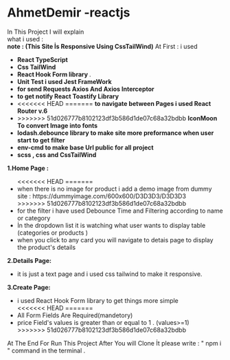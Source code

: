# AhmetDemir -reactjs


In This Project I will explain <br/>what i used : 
<br/>
<b>note : (This Site İs Responsive Using CssTailWind)</b>
At First :
i used 
<ul>
<li>
<b>React TypeScript</b> 
</li>
  <li>
 <b>Css TailWind </b> 
</li>
<li>
 <b>React Hook Form library </b> .
</li>
<li>
 <b>Unit Test i used Jest FrameWork </b>
</li>
<li>
 <b>for send Requests Axios And Axios Interceptor </b>
</li>
<li>
 <b>to get notify React Toastify Library </b>
</li>
<li>
<<<<<<< HEAD
=======
 <b>to navigate between Pages i used React Router v.6 </b>
</li>
<li>
>>>>>>> 51d026777b8102123df3b586d1de07c68a32bdbb
 <b>IconMoon To convert Image into fonts </b>
</li>
  <li>
 <b>lodash.debounce library to make site more preformance when user start to get filter </b>
</li>
  <li>
 <b>env-cmd to make base Url public for all project </b>
</li>
 <li>
 <b>scss , css and CssTailWind </b>
</li>
</ul>

<b>1.Home Page : </b>
<ul>
<<<<<<< HEAD
=======
<li>
 when there is no image for product i add a demo image from dummy site : https://dummyimage.com/600x600/D3D3D3/D3D3D3
  </li>
>>>>>>> 51d026777b8102123df3b586d1de07c68a32bdbb
  <li>
  for the filter i have used Debounce Time and Filtering according to name or category
  </li>
  <li>
İn the dropdown list it is watching what user wants to display table (categories or products ) 
</li>
  <li>when you click to any card you will navigate to detais page to display the product's details</li>
</ul>
<b>2.Details Page:</b>
<ul>
  <li>
it is just a text page and i used css tailwind to make it responsive. 
  </li>
  </ul>
  <b>3.Create Page:</b>
<ul>
  <li>
i used React Hook Form library to get things more simple
     </li>
<<<<<<< HEAD
=======
<li>
All Form Fields Are Required(mandetory)
     </li>
<li>
price Field's values is greater than or equal to 1 . (values>=1) 
     </li>
>>>>>>> 51d026777b8102123df3b586d1de07c68a32bdbb
  </ul>

At The End For Run This Project After You will Clone İt please write : " npm i " command in the terminal .
